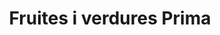 ---
title: "Fruites i verdures Prima"
url: /barcelona/fruites-i-verdures-prima/
shop: Gemüse & Obst
---